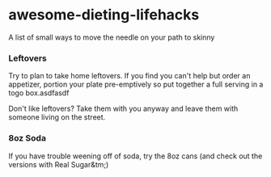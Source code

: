 # awesome-dieting-lifehacks

A list of small ways to move the needle on your path to skinny

### Leftovers
Try to plan to take home leftovers. If you find you can't help but order an appetizer, portion your plate pre-emptively so put together a full serving in a togo box.asdfasdf

Don't like leftovers? Take them with you anyway and leave them with someone living on the street.

### 8oz Soda
If you have trouble weening off of soda, try the 8oz cans (and check out the versions with Real Sugar&tm;)

